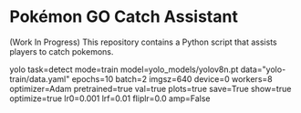 # Pokémon GO Catch Assistant

(Work In Progress) This repository contains a Python script that assists players to catch pokemons.


yolo task=detect mode=train model=yolo_models/yolov8n.pt data="yolo-train/data.yaml" epochs=10 batch=2 imgsz=640 device=0 workers=8 optimizer=Adam pretrained=true val=true plots=true save=True show=true optimize=true lr0=0.001 lrf=0.01 fliplr=0.0 amp=False

